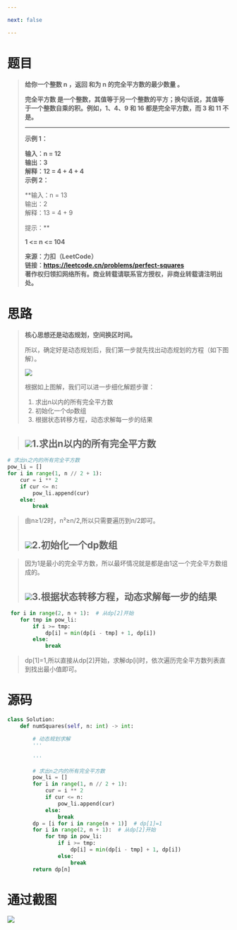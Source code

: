 ```yaml
---

next: false

---
```




<BlogInfo id="1340" title="LeetCode之完全平方数" author="白日梦想猿" pv=0 read_times=0 pre_cost_time="76" category="leetcode100题" tag_list="['leetcode', '              动态规划']" create_time="2022.07.13 08:39:20.001563" update_time="2022.07.13 08:39:20" />

# **题目**

>  
>
> **给你一个整数 n ，返回 和为 n 的完全平方数的最少数量 。**
>
> **完全平方数 是一个整数，其值等于另一个整数的平方；换句话说，其值等于一个整数自乘的积。例如，1、4、9 和 16 都是完全平方数，而 3 和 11
> 不是。**
>
> ** **
>
> **示例  1：**
>
> **输入：n = 12  
>  输出：3  
>  解释：12 = 4 + 4 + 4  
>  示例 2：**
>
> **输入：n = 13  
>  输出：2  
>  解释：13 = 4 + 9  
>  
>  提示：**
>
> **1 <= n <= 104**
>
> **来源：力扣（LeetCode）  
>  链接：https://leetcode.cn/problems/perfect-squares  
>  著作权归领扣网络所有。商业转载请联系官方授权，非商业转载请注明出处。**

# **思路**

> **核心思想还是动态规划，空间换区时间。**
>
> 所以，确定好是动态规划后，我们第一步就先找出动态规划的方程（如下图解）。
>
> ![](https://img-blog.csdnimg.cn/5b30386778d64805b311a7fdd3d40933.png)
>
>  根据如上图解，我们可以进一步细化解题步骤：
>
>   1. 求出n以内的所有完全平方数
>   2. 初始化一个dp数组
>   3. 根据状态转移方程，动态求解每一步的结果
>

>
> ## ![](https://img-blog.csdnimg.cn/98d1374dba5d4e83ae40822bc57edbab.gif)1.求出n以内的所有完全平方数
>

```python
# 求出n之内的所有完全平方数
pow_li = []
for i in range(1, n // 2 + 1):
    cur = i ** 2
    if cur <= n:
        pow_li.append(cur)
    else:
        break
```

>  由n≥1/2时，n²≥n/2,所以只需要遍历到n/2即可。
>
> ## ![](https://img-blog.csdnimg.cn/0d55f4829e4f4da29b02f6e607d384b9.gif)2.初始化一个dp数组
>
>  
>


>  因为1是最小的完全平方数，所以最坏情况就是都是由1这一个完全平方数组成的。
>
> ## ![](https://img-blog.csdnimg.cn/539e319695974b6f9eafa72c129c3ef5.gif)3.根据状态转移方程，动态求解每一步的结果
>
>  
>

```python
 for i in range(2, n + 1):  # 从dp[2]开始
    for tmp in pow_li:
        if i >= tmp:
            dp[i] = min(dp[i - tmp] + 1, dp[i])
        else:
            break
```

>
>  dp[1]=1,所以直接从dp[2]开始，求解dp[i]时，依次遍历完全平方数列表直到找出最小值即可。
>
>  

# 源码


```python
class Solution:
    def numSquares(self, n: int) -> int:

        # 动态规划求解
        '''

        '''

        # 求出n之内的所有完全平方数
        pow_li = []
        for i in range(1, n // 2 + 1):
            cur = i ** 2
            if cur <= n:
                pow_li.append(cur)
            else:
                break
        dp = [i for i in range(n + 1)]  # dp[1]=1
        for i in range(2, n + 1):  # 从dp[2]开始
            for tmp in pow_li:
                if i >= tmp:
                    dp[i] = min(dp[i - tmp] + 1, dp[i])
                else:
                    break
        return dp[n]
```


# 通过截图

![](https://img-blog.csdnimg.cn/4f398da809fb4e7892fedc3cf80bbb9f.png)







<ActionBox />

